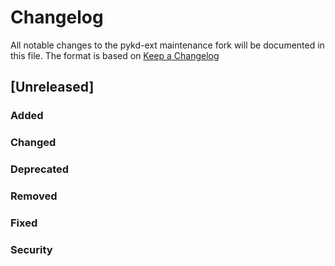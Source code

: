 # Changelog

All notable changes to the pykd-ext maintenance fork will be documented in this file. The format is based on [Keep a Changelog](https://keepachangelog.com/en/1.1.0/)

## [Unreleased]
### Added
### Changed
### Deprecated
### Removed
### Fixed
### Security
